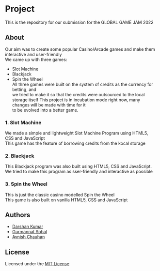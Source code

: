 # Project
This is the repository for our submission for the GLOBAL GAME JAM 2022

## About
Our aim was to create some popular Casino/Arcade games and make them interactive and user-friendly  
We came up with three games:  
- Slot Machine  
- Blackjack  
- Spin the Wheel  
All three games were built on the system of credits as the currency for betting, and  
we tried to make it so that the credits were outsourced to the local storage itself
This project is in incubation mode right now, many changes will be made with time for it  
to be evolved into a better game. 

### 1. Slot Machine  
We made a simple and lightweight Slot Machine Program using HTML5, CSS and JavaScript  
This game has the feature of borrowing credits from the kocal storage

###  2. Blackjack
This Blackjack program was also built using HTML5, CSS and JavaScript.  
We tried to make this program as sser-friendly and interactive as possible  

### 3. Spin the Wheel
This is just the classic casino modelled Spin the Wheel  
This game is also built on vanilla HTML5, CSS and JavaScript


## Authors
- [Darshan Kumar](https://github.com/itsdarshankumar)  
- [Gurmannat Sohal](https://github.com/itsgurmannatsohal)  
- [Avnish Chauhan](https://github.com/LunaticFrisbee)  

## License
Licensed under the [MIT License](LICENSE)
